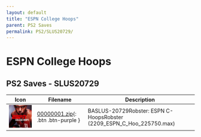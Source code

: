 ```yaml
---
layout: default
title: "ESPN College Hoops"
parent: PS2 Saves
permalink: PS2/SLUS20729/
---
```

# ESPN College Hoops

## PS2 Saves - SLUS20729

| Icon | Filename | Description |
|------|----------|-------------|
| ![ESPN College Hoops](icon0.png) | [00000001.zip](00000001.zip){: .btn .btn-purple } | BASLUS-20729Robster: ESPN C-HoopsRobster (2209_ESPN_C_Hoo_225750.max) |
